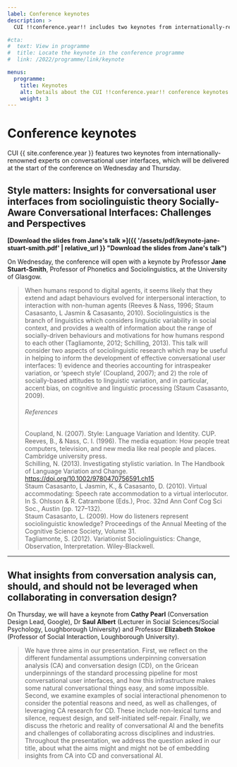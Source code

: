```yaml
---
label: Conference keynotes
description: >
  CUI !!conference.year!! includes two keynotes from internationally-renowned experts.

#cta:
#  text: View in programme
#  title: Locate the keynote in the conference programme
#  link: /2022/programme/link/keynote

menus:
  programme:
    title: Keynotes
    alt: Details about the CUI !!conference.year!! conference keynotes.
    weight: 3
---
```


# Conference keynotes

CUI {{ site.conference.year }} features two keynotes from internationally-renowned experts on conversational user interfaces, which will be delivered at the start of the conference on Wednesday and Thursday.


## Style matters: Insights for conversational user interfaces from sociolinguistic theory  Socially-Aware Conversational Interfaces: Challenges and Perspectives

**[Download the slides from Jane's talk &raquo;]({{ '/assets/pdf/keynote-jane-stuart-smith.pdf' | relative_url }} "Download the slides from Jane's talk")**

On Wednesday, the conference will open with a keynote by Professor **Jane Stuart-Smith**, Professor of Phonetics and Sociolinguistics, at the University of Glasgow.

> When humans respond to digital agents, it seems likely that they extend and adapt behaviours evolved for interpersonal interaction, to interaction with non-human agents (Reeves & Nass, 1996; Staum Casasanto, L Jasmin & Casasanto, 2010). Sociolinguistics is the branch of linguistics which considers linguistic variability in social context, and provides a wealth of information about the range of socially-driven behaviours and motivations for how humans respond to each other (Tagliamonte, 2012; Schilling, 2013). This talk will consider two aspects of sociolinguistic research which may be useful in helping to inform the development of effective conversational user interfaces: 1) evidence and theories accounting for intraspeaker variation, or ‘speech style’ (Coupland, 2007); and 2) the role of socially-based attitudes to linguistic variation, and in particular, accent bias, on cognitive and linguistic processing (Staum Casasanto, 2009).  
>
> ###### References
>
> Coupland, N. (2007). Style: Language Variation and Identity. CUP.<br>
> Reeves, B., & Nass, C. I. (1996). The media equation: How people treat computers, television, and new media like real people and places. Cambridge university press. <br>
> Schilling, N. (2013). Investigating stylistic variation. In The Handbook of Language Variation and Change. https://doi.org/10.1002/9780470756591.ch15 <br>
> Staum Casasanto, L Jasmin, K., & Casasanto, D. (2010). Virtual accommodating: Speech rate accommodation to a virtual interlocutor. In S. Ohlsson & R. Catrambone (Eds.), Proc. 32nd Ann Conf Cog Sci Soc., Austin (pp. 127–132). <br>
> Staum Casasanto, L. (2009). How do listeners represent sociolinguistic knowledge? Proceedings of the Annual Meeting of the Cognitive Science Society, Volume 31. <br>
> Tagliamonte, S. (2012). Variationist Sociolinguistics: Change, Observation, Interpretation. Wiley-Blackwell. <br>

<div class="d-block mt-5"></div>

----


<div class="d-block mt-5"></div>

## What insights from conversation analysis can, should, and should not be leveraged when collaborating in conversation design?

On Thursday, we will have a keynote from **Cathy Pearl** (Conversation Design Lead, Google), Dr **Saul Albert** (Lecturer in Social Sciences/Social Psychology, Loughborough University) and Professor **Elizabeth Stokoe** (Professor of Social Interaction, Loughborough University).

> We have three aims in our presentation. First, we reflect on the different fundamental assumptions underpinning conversation analysis (CA) and conversation design (CD), on the Gricean underpinnings of the standard processing pipeline for most conversational user interfaces, and how this infrastructure makes some natural conversational things easy, and some impossible. Second, we examine examples of social interactional phenomenon to consider the potential reasons and need, as well as challenges, of leveraging CA research for CD. These include non-lexical turns and silence, request design, and self-initiated self-repair. Finally, we discuss the rhetoric and reality of conversational AI and the benefits and challenges of collaborating across disciplines and industries. Throughout the presentation, we address the question asked in our title, about what the aims might and might not be of embedding insights from CA into CD and conversational AI.
